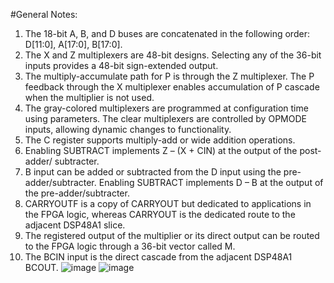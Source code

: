 #General Notes:
1. The 18-bit A, B, and D buses are concatenated in the following order: D[11:0], A[17:0], 
B[17:0].
2. The X and Z multiplexers are 48-bit designs. Selecting any of the 36-bit inputs provides 
a 48-bit sign-extended output.
3. The multiply-accumulate path for P is through the Z multiplexer. The P feedback 
through the X multiplexer enables accumulation of P cascade when the multiplier is 
not used.
4. The gray-colored multiplexers are programmed at configuration time using parameters. 
The clear multiplexers are controlled by OPMODE inputs, allowing dynamic changes to 
functionality.
5. The C register supports multiply-add or wide addition operations.
6. Enabling SUBTRACT implements Z – (X + CIN) at the output of the post-adder/ 
subtracter.
7. B input can be added or subtracted from the D input using the pre-adder/subtracter. 
Enabling SUBTRACT implements D – B at the output of the pre-adder/subtracter.
8. CARRYOUTF is a copy of CARRYOUT but dedicated to applications in the FPGA 
logic, whereas CARRYOUT is the dedicated route to the adjacent DSP48A1 slice.
9. The registered output of the multiplier or its direct output can be routed to the FPGA 
logic through a 36-bit vector called M.
10. The BCIN input is the direct cascade from the adjacent DSP48A1 BCOUT.
![image](https://github.com/Ahmedwagdymohy/Spartan6-DSP48A1-Project/assets/62253674/98a4eb89-b6be-4114-8e36-c05d24f971ee)
![image](https://github.com/Ahmedwagdymohy/Spartan6-DSP48A1-Project/assets/62253674/ddb086aa-4b2a-45ff-a538-6e5a0fae73f7)
